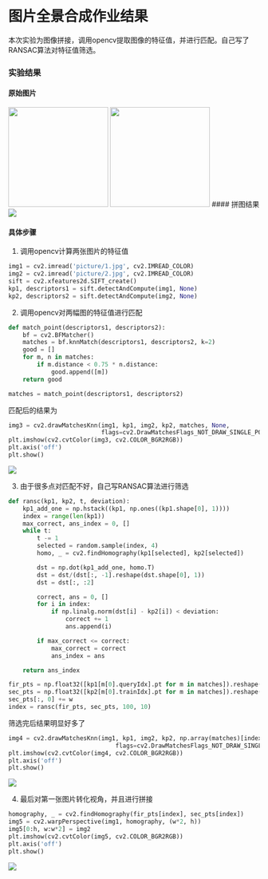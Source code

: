 # 图片全景合成作业结果
本次实验为图像拼接，调用opencv提取图像的特征值，并进行匹配。自己写了 RANSAC算法对特征值筛选。
### 实验结果
#### 原始图片
 <img src="https://i.loli.net/2019/11/14/RTlpOxfKrzbm45D.jpg" width = "200" />
 <img src="https://i.loli.net/2019/11/14/tyKwjORETr5cALF.jpg" width = "200" />
#### 拼图结果
 <img src="https://i.loli.net/2019/11/14/ks23QItv6OJoNdh.png"  />


#### 具体步骤
1. 调用opencv计算两张图片的特征值
```python
img1 = cv2.imread('picture/1.jpg', cv2.IMREAD_COLOR)
img2 = cv2.imread('picture/2.jpg', cv2.IMREAD_COLOR)
sift = cv2.xfeatures2d.SIFT_create()
kp1, descriptors1 = sift.detectAndCompute(img1, None)
kp2, descriptors2 = sift.detectAndCompute(img2, None)
```

2. 调用opencv对两幅图的特征值进行匹配
```python
def match_point(descriptors1, descriptors2):
    bf = cv2.BFMatcher()
    matches = bf.knnMatch(descriptors1, descriptors2, k=2)
    good = []
    for m, n in matches:
        if m.distance < 0.75 * n.distance:
            good.append([m])
    return good

matches = match_point(descriptors1, descriptors2)
```

匹配后的结果为
```python
img3 = cv2.drawMatchesKnn(img1, kp1, img2, kp2, matches, None,
						  flags=cv2.DrawMatchesFlags_NOT_DRAW_SINGLE_POINTS)
plt.imshow(cv2.cvtColor(img3, cv2.COLOR_BGR2RGB))
plt.axis('off')
plt.show()
```

<img src="https://i.loli.net/2019/11/14/WnQcbqJsDPLlF4X.png"  />

3. 由于很多点对匹配不好，自己写RANSAC算法进行筛选
```python
def ransc(kp1, kp2, t, deviation):
    kp1_add_one = np.hstack((kp1, np.ones((kp1.shape[0], 1))))
    index = range(len(kp1))
    max_correct, ans_index = 0, []
    while t:
        t -= 1
        selected = random.sample(index, 4)
        homo, _ = cv2.findHomography(kp1[selected], kp2[selected])

        dst = np.dot(kp1_add_one, homo.T)
        dst = dst/(dst[:, -1].reshape(dst.shape[0], 1))
        dst = dst[:, :2]

        correct, ans = 0, []
        for i in index:
            if np.linalg.norm(dst[i] - kp2[i]) < deviation:
                correct += 1
                ans.append(i)

        if max_correct <= correct:
            max_correct = correct
            ans_index = ans

    return ans_index

fir_pts = np.float32([kp1[m[0].queryIdx].pt for m in matches]).reshape(-1,  2)
sec_pts = np.float32([kp2[m[0].trainIdx].pt for m in matches]).reshape(-1,  2)
sec_pts[:, 0] += w
index = ransc(fir_pts, sec_pts, 100, 10)
```

筛选完后结果明显好多了
```python
img4 = cv2.drawMatchesKnn(img1, kp1, img2, kp2, np.array(matches)[index], None,
                              flags=cv2.DrawMatchesFlags_NOT_DRAW_SINGLE_POINTS)
plt.imshow(cv2.cvtColor(img4, cv2.COLOR_BGR2RGB))
plt.axis('off')
plt.show()
```
<img src="https://i.loli.net/2019/11/14/DYUOBohMmvQ6zx1.png" />

4. 最后对第一张图片转化视角，并且进行拼接
```python
homography, _ = cv2.findHomography(fir_pts[index], sec_pts[index])
img5 = cv2.warpPerspective(img1, homography, (w*2, h))
img5[0:h, w:w*2] = img2
plt.imshow(cv2.cvtColor(img5, cv2.COLOR_BGR2RGB))
plt.axis('off')
plt.show()
```
<img src="https://i.loli.net/2019/11/14/VrTAGh7xt6Fjo9k.png"  />
